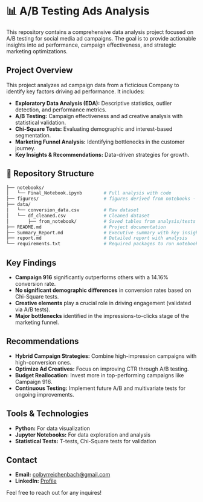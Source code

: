 # 📊 A/B Testing Ads Analysis

This repository contains a comprehensive data analysis project focused on A/B testing for social media ad campaigns. The goal is to provide actionable insights into ad performance, campaign effectiveness, and strategic marketing optimizations.

## Project Overview

This project analyzes ad campaign data from a ficticious Company to identify key factors driving ad performance. It includes:
- **Exploratory Data Analysis (EDA):** Descriptive statistics, outlier detection, and performance metrics.
- **A/B Testing:** Campaign effectiveness and ad creative analysis with statistical validation.
- **Chi-Square Tests:** Evaluating demographic and interest-based segmentation.
- **Marketing Funnel Analysis:** Identifying bottlenecks in the customer journey.
- **Key Insights & Recommendations:** Data-driven strategies for growth.

## 📂 Repository Structure

```bash
├── notebooks/
│   └── Final_Notebook.ipynb        # Full analysis with code
├── figures/                        # figures derived from notebooks - for use in reports
├── data/
│   └── conversion_data.csv         # Raw dataset
│   └── df_cleaned.csv              # Cleaned dataset
│       ├── from_notebook/          # Saved tables from analysis/tests
├── README.md                       # Project documentation
├── Summary_Report.md               # Executive summary with key insights
├── report.md                       # Detailed report with analysis
└── requirements.txt                # Required packages to run notebook
```

## Key Findings

- **Campaign 916** significantly outperforms others with a 14.16% conversion rate.
- **No significant demographic differences** in conversion rates based on Chi-Square tests.
- **Creative elements** play a crucial role in driving engagement (validated via A/B tests).
- **Major bottlenecks** identified in the impressions-to-clicks stage of the marketing funnel.

## Recommendations

- **Hybrid Campaign Strategies:** Combine high-impression campaigns with high-conversion ones.
- **Optimize Ad Creatives:** Focus on improving CTR through A/B testing.
- **Budget Reallocation:** Invest more in top-performing campaigns like Campaign 916.
- **Continuous Testing:** Implement future A/B and multivariate tests for ongoing improvements.

## Tools & Technologies

- **Python:** For data visualization
- **Jupyter Notebooks:** For data exploration and analysis
- **Statistical Tests:** T-tests, Chi-Square tests for validation

## Contact

- **Email:** [colbyrreichenbach@gmail.com](mailto:colbyrreichenbach@gmail.com)  
- **LinkedIn:** [Profile](https://www.linkedin.com/in/colby-reichenbach)  

Feel free to reach out for any inquires!
